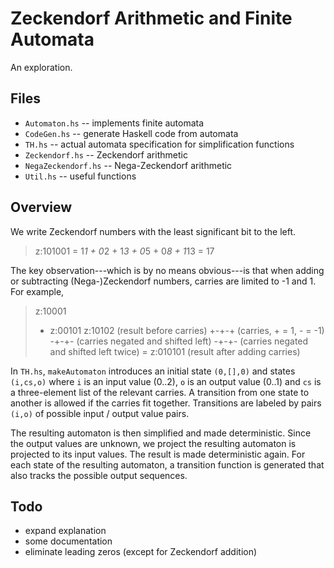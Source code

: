 # Zeckendorf Arithmetic and Finite Automata

An exploration.

## Files

- `Automaton.hs` -- implements finite automata
- `CodeGen.hs` -- generate Haskell code from automata
- `TH.hs` -- actual automata specification for simplification functions
- `Zeckendorf.hs` -- Zeckendorf arithmetic
- `NegaZeckendorf.hs` -- Nega-Zeckendorf arithmetic
- `Util.hs` -- useful functions

## Overview

We write Zeckendorf numbers with the least significant bit to the left.

> z:101001 = 1*1 + 0*2 + 1*3 + 0*5 + 0*8 + 1*13 = 17

The key observation---which is by no means obvious---is that when adding
or subtracting (Nega-)Zeckendorf numbers, carries are limited to -1 and 1.
For example,

>   z:10001
> + z:00101
>   z:10102   (result before carries)
>      +-+-+  (carries, + = 1, - = -1)
>     -+-+-   (carries negated and shifted left)
>    -+-+-    (carries negated and shifted left twice)
> = z:010101  (result after adding carries)

In `TH.hs`, `makeAutomaton` introduces an initial state `(0,[],0)`
and states `(i,cs,o)` where `i` is an input value (0..2), `o` is an
output value (0..1) and `cs` is a three-element list of the relevant
carries. A transition from one state to another is allowed if the
carries fit together. Transitions are labeled by pairs `(i,o)` of
possible input / output value pairs.

The resulting automaton is then simplified and made deterministic.
Since the output values are unknown, we project the resulting automaton
is projected to its input values. The result is made deterministic
again. For each state of the resulting automaton, a transition
function is generated that also tracks the possible output sequences.

## Todo

- expand explanation
- some documentation
- eliminate leading zeros (except for Zeckendorf addition)
